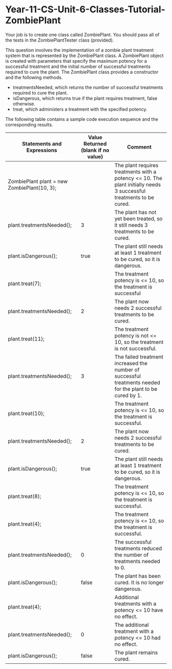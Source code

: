 # Year-11-CS-Unit-6-Classes-Tutorial-ZombiePlant

Your job is to create one class called ZombiePlant. 
You should pass all of the tests in the ZombiePlantTester class (provided).

This question involves the implementation of a zombie plant treatment system that is represented by the ZombiePlant class. A ZombiePlant object is created with parameters that specify the maximum potency for a successful treatment and the initial number of successful treatments required to cure the plant.
The ZombiePlant class provides a constructor and the following methods.

* treatmentsNeeded, which returns the number of successful treatments required to cure the plant.
* isDangerous, which returns true if the plant requires treatment, false otherwise.
* treat, which administers a treatment with the specified potency.

The following table contains a sample code execution sequence and the corresponding results. 

| Statements and Expressions                  | Value Returned (blank if no value) | Comment                                                                                                            |
|---------------------------------------------|------------------------------------|--------------------------------------------------------------------------------------------------------------------|
| ZombiePlant plant = new ZombiePlant(10, 3); |                                    | The plant requires treatments with a potency <= 10. The plant initially needs 3 successful treatments to be cured. |
| plant.treatmentsNeeded();                   | 3                                  | The plant has not yet been treated, so it still needs 3 treatments to be cured.                                    |
| plant.isDangerous();                        | true                               | The plant still needs at least 1 treatment to be cured, so it is dangerous.                                        |
| plant.treat(7);                             |                                    | The treatment potency is <= 10, so the treatment is successful                                                     |
| plant.treatmentsNeeded();                   | 2                                  | The plant now needs 2 successful treatments to be cured.                                                           |
| plant.treat(11);                            |                                    | The treatment potency is not <= 10, so the treatment is not successful.                                            |
| plant.treatmentsNeeded();                   | 3                                  | The failed treatment increased the number of successful treatments needed for the plant to be cured by 1.          |
| plant.treat(10);                            |                                    | The treatment potency is <= 10, so the treatment is successful.                                                    |
| plant.treatmentsNeeded();                   | 2                                  | The plant now needs 2 successful treatments to be cured.                                                           |
| plant.isDangerous();                        | true                               | The plant still needs at least 1 treatment to be cured, so it is dangerous.                                        |
| plant.treat(8);                             |                                    | The treatment potency is <= 10, so the treatment is successful.                                                    |
| plant.treat(4);                             |                                    | The treatment potency is <= 10, so the treatment is successful.                                                    |
| plant.treatmentsNeeded();                   | 0                                  | The successful treatments reduced the number of treatments needed to 0.                                            |
| plant.isDangerous();                        | false                              | The plant has been cured. It is no longer dangerous.                                                               |
| plant.treat(4);                             |                                    | Additional treatments with a potency <= 10 have no effect.                                                         |
| plant.treatmentsNeeded();                   | 0                                  | The additional treatment with a potency <= 10 had no effect.                                                       |
| plant.isDangerous();                        | false                              | The plant remains cured.                                                                                           |
